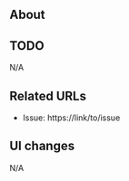## About

<!-- Please describe the pull request details! -->

## TODO

<!-- Remaining works -->

N/A

## Related URLs

- Issue: https://link/to/issue

<!-- Please list any other related urls! -->

## UI changes

<!-- Screenshots -->

N/A
